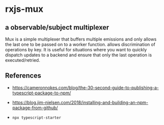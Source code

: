 # rxjs-mux
## a observable/subject multiplexer
Mux is a simple multiplexer that buffers multiple emissions and only allows the last one to be passed on to a worker function.
allows discrimination of operations by key.
It is useful for situations where you want to quickly dispatch updates to a backend and ensure that only the last operation is executed/retried.

## References
- https://cameronnokes.com/blog/the-30-second-guide-to-publishing-a-typescript-package-to-npm/
- https://blog.jim-nielsen.com/2018/installing-and-building-an-npm-package-from-github/

- `npx typescript-starter`
